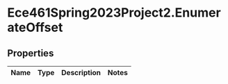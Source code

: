 # Ece461Spring2023Project2.EnumerateOffset

## Properties
Name | Type | Description | Notes
------------ | ------------- | ------------- | -------------

